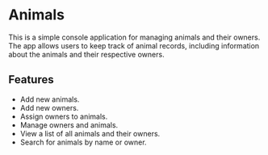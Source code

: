 # Animals

This is a simple console application for managing animals and their owners. The app allows users to keep track of animal records, including information about the animals and their respective owners.

## Features
- Add new animals.
- Add new owners.
- Assign owners to animals.
- Manage owners and animals.
- View a list of all animals and their owners.
- Search for animals by name or owner.

